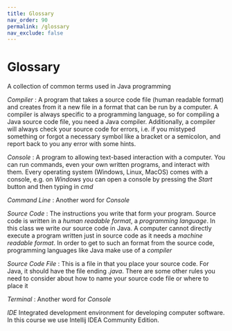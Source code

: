 ```yaml
---
title: Glossary
nav_order: 90
permalink: /glossary
nav_exclude: false
---
```


# Glossary
A collection of common terms used in Java programming

*Compiler*
: A program that takes a source code file (human readable format) and creates from it a new file in a format that can be run by a computer. A compiler is always specific to a programming language, so for compiling a Java source code file, you need a Java compiler. Additionally, a compiler will always check your source code for errors, i.e. if you mistyped something or forgot a necessary symbol like a bracket or a semicolon, and report back to you any error with some hints.

*Console*
: A program to allowing text-based interaction with a computer. You can run commands, even your own written programs, and interact with them. Every operating system (Windows, Linux, MacOS) comes with a console, e.g. on *Windows* you can open a console by pressing the *Start* button and then typing in *cmd*

*Command Line*
: Another word for *Console*

*Source Code*
: The instructions you write that form your program. Source code is written in a *human readable format*, a *programming language*. In this class we write our source code in Java. A computer cannot directly execute a program written just in source code as it needs a *machine readable format*. In order to get to such an format from the source code, programming languages like Java make use of a *compiler*

*Source Code File*
: This is a file in that you place your source code. For Java, it should have the file ending _.java_. There are some other rules you need to consider about how to name your source code file or where to place it

*Terminal*
: Another word for *Console*

*IDE*
Integrated development environment for developing computer software. In this course we use Intellij IDEA Community Edition.
